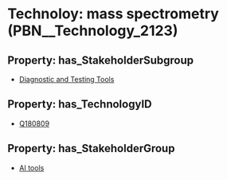 # Technoloy: __mass spectrometry__ (PBN__Technology_2123)

## Property: has_StakeholderSubgroup

* [Diagnostic and Testing Tools](PBN__TechSubgroup_12)

## Property: has_TechnologyID

* [Q180809](Q180809)

## Property: has_StakeholderGroup

* [AI tools](PBN__TechGroup_0)

